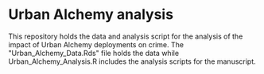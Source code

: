 # Urban Alchemy analysis
This repository holds the data and analysis script for the analysis of the impact of Urban Alchemy deployments on crime. The "Urban_Alchemy_Data.Rds" file holds the data while Urban_Alchemy_Analysis.R includes the analysis scripts for the manuscript.
